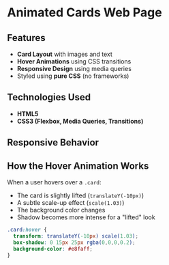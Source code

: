 #  Animated Cards Web Page

##  Features

-  **Card Layout** with images and text  
-  **Hover Animations** using CSS transitions  
-  **Responsive Design** using media queries  
-  Styled using **pure CSS** (no frameworks)

##  Technologies Used

- **HTML5**
- **CSS3 (Flexbox, Media Queries, Transitions)**

##  Responsive Behavior


##  How the Hover Animation Works

When a user hovers over a `.card`:
- The card is slightly lifted (`translateY(-10px)`)
- A subtle scale-up effect (`scale(1.03)`)
- The background color changes
- Shadow becomes more intense for a "lifted" look

```css
.card:hover {
  transform: translateY(-10px) scale(1.03);
  box-shadow: 0 15px 25px rgba(0,0,0,0.2);
  background-color: #e8faff;
}

